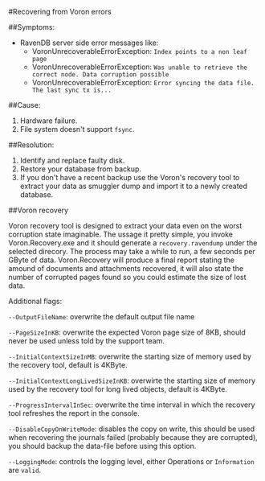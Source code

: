 ﻿#Recovering from Voron errors 

##Symptoms: 
- RavenDB server side error messages like:
    - VoronUnrecoverableErrorException: `Index points to a non leaf page`
    - VoronUnrecoverableErrorException: `Was unable to retrieve the correct node. Data corruption possible`
    - VoronUnrecoverableErrorException: `Error syncing the data file. The last sync tx is...`

##Cause:
1. Hardware failure.
2. File system doesn't support `fsync`.

##Resolution:
1. Identify and replace faulty disk.
2. Restore your database from backup.
3. If you don't have a recent backup use the Voron's recovery tool to extract your data as smuggler dump and import it to a newly created database.

##Voron recovery

Voron recovery tool is designed to extract your data even on the worst corruption state imaginable.
The ussage it pretty simple, you invoke Voron.Recovery.exe <Voron data-file directory> <Revcovery directory> and it should generate a `recovery.ravendump` under the selected direcory.
The process may take a while to run, a few seconds per GByte of data.
Voron.Recovery will produce a final report stating the amound of documents and attachments recovered, it will also state the number of corrupted pages found so you could estimate the size of lost data.

Additional flags:

`--OutputFileName`: overwrite the default output file name

`--PageSizeInKB`: overwrite the expected Voron page size of 8KB, should never be used unless told by the support team.

`--InitialContextSizeInMB`: overwrite the starting size of memory used by the recovery tool, default is 4KByte.

`--InitialContextLongLivedSizeInKB`: overwirte the starting size of memory used by the recovery tool for long lived objects, default is 4KByte.

`--ProgressIntervalInSec`: overwrite the time interval in which the recovery tool refreshes the report in the console.

`--DisableCopyOnWriteMode`: disables the copy on write, this should be used when recovering the journals failed (probably because they are corrupted), you should backup the data-file before using this option.

`--LoggingMode`: controls the logging level, either Operations or `Information` are `valid`.

